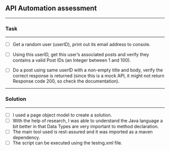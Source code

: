 ## API Automation assessment

---


### Task

---

- [ ]  Get a random user (userID), print out its email address to console.

- [ ]    Using this userID, get this user’s associated posts and verify they contains a valid Post IDs (an Integer between 1 and 100).

- [ ]   Do a post using same userID with a non-empty title and body, verify the correct response is returned (since this is a mock API, it might not return Response code 200, so check the documentation). 

---

### Solution

---

- [ ] I used a page object model to create a solution.
- [ ] With the help of research, I was able to understand the Java language a bit better in that Data Types are very important to method declaration.
- [ ] The main tool used is rest-assured and it was imported as a maven dependency.
- [ ] The script can be executed using the testng.xml file.